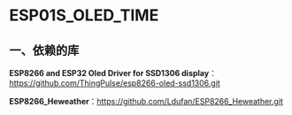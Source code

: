# ESP01S_OLED_TIME

## 一、依赖的库
**ESP8266 and ESP32 Oled Driver for SSD1306 display**：https://github.com/ThingPulse/esp8266-oled-ssd1306.git


**ESP8266_Heweather**：https://github.com/Ldufan/ESP8266_Heweather.git